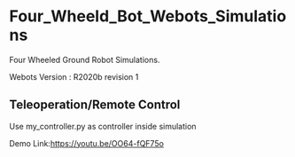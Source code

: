 # Four_Wheeld_Bot_Webots_Simulations #
Four Wheeled Ground Robot Simulations.

Webots Version : R2020b revision 1

## Teleoperation/Remote Control ##
Use my_controller.py as controller inside simulation

Demo Link:https://youtu.be/OO64-fQF75o
